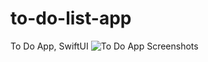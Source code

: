 # to-do-list-app
To Do App, SwiftUI
![To Do App Screenshots](https://user-images.githubusercontent.com/114803121/230225536-71ee36d6-6df3-45e9-a6f0-5c68ce2ff101.jpg)

